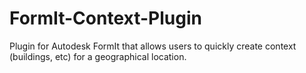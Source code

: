 # FormIt-Context-Plugin
Plugin for Autodesk FormIt that allows users to quickly create context (buildings, etc) for a geographical location.
